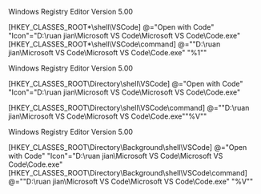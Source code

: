 Windows Registry Editor Version 5.00
 
[HKEY_CLASSES_ROOT\*\shell\VSCode]
@="Open with Code"
"Icon"="D:\\ruan jian\\Microsoft VS Code\\Microsoft VS Code\\Code.exe"
[HKEY_CLASSES_ROOT\*\shell\VSCode\command]
@="\"D:\\ruan jian\\Microsoft VS Code\\Microsoft VS Code\\Code.exe\" \"%1\""
 
Windows Registry Editor Version 5.00
 
[HKEY_CLASSES_ROOT\Directory\shell\VSCode]
@="Open with Code"
"Icon"="D:\\ruan jian\\Microsoft VS Code\\Microsoft VS Code\\Code.exe"
 
[HKEY_CLASSES_ROOT\Directory\shell\VSCode\command]
@="\"D:\\ruan jian\\Microsoft VS Code\\Microsoft VS Code\\Code.exe\"\"%V\""
 
Windows Registry Editor Version 5.00
 
[HKEY_CLASSES_ROOT\Directory\Background\shell\VSCode]
@="Open with Code"
"Icon"="D:\\ruan jian\\Microsoft VS Code\\Microsoft VS Code\\Code.exe"
[HKEY_CLASSES_ROOT\Directory\Background\shell\VSCode\command]
@="\"D:\\ruan jian\\Microsoft VS Code\\Microsoft VS Code\\Code.exe\" \"%V\""
